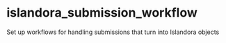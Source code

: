 # islandora_submission_workflow
Set up workflows for handling submissions that turn into Islandora objects
